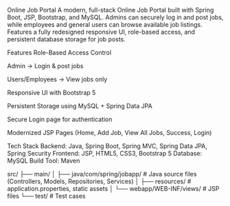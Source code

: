 Online Job Portal
A modern, full-stack Online Job Portal built with Spring Boot, JSP, Bootstrap, and MySQL.
Admins can securely log in and post jobs, while employees and general users can browse available job listings.
Features a fully redesigned responsive UI, role-based access, and persistent database storage for job posts.

Features
Role-Based Access Control

Admin → Login & post jobs

Users/Employees → View jobs only

Responsive UI with Bootstrap 5

Persistent Storage using MySQL + Spring Data JPA

Secure Login page for authentication

Modernized JSP Pages (Home, Add Job, View All Jobs, Success, Login)

Tech Stack
Backend: Java, Spring Boot, Spring MVC, Spring Data JPA, Spring Security
Frontend: JSP, HTML5, CSS3, Bootstrap 5
Database: MySQL
Build Tool: Maven

src/
 ├── main/
 │   ├── java/com/spring/jobapp/       # Java source files (Controllers, Models, Repositories, Services)
 │   ├── resources/                    # application.properties, static assets
 │   └── webapp/WEB-INF/views/          # JSP files
 └── test/                              # Test cases


